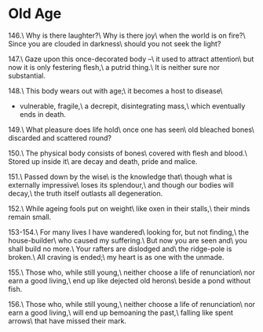 Old Age
=======

146.\\
Why is there laughter?\\
Why is there joy\\
when the world is on fire?\\
Since you are clouded in darkness\\
should you not seek the light?

147.\\
Gaze upon this once-decorated body –\\
it used to attract attention\\
but now it is only festering flesh,\\
a putrid thing.\\
It is neither sure nor substantial.

148.\\
This body wears out with age;\\
it becomes a host to disease\\
- vulnerable, fragile,\\
a decrepit, disintegrating mass,\\
which eventually ends in death.

149.\\
What pleasure does life hold\\
once one has seen\\
old bleached bones\\
discarded and scattered round?

150.\\
The physical body consists of bones\\
covered with flesh and blood.\\
Stored up inside it\\
are decay and death, pride and malice.

151.\\
Passed down by the wise\\
is the knowledge that\\
though what is externally impressive\\
loses its splendour,\\
and though our bodies will decay,\\
the truth itself outlasts all degeneration.

152.\\
While ageing fools put on weight\\
like oxen in their stalls,\\
their minds remain small.

153-154.\\
For many lives I have wandered\\
looking for, but not finding,\\
the house-builder\\
who caused my suffering.\\
But now you are seen and\\
you shall build no more.\\
Your rafters are dislodged and\\
the ridge-pole is broken.\\
All craving is ended;\\
my heart is as one with the unmade.

155.\\
Those who, while still young,\\
neither choose a life of renunciation\\
nor earn a good living,\\
end up like dejected old herons\\
beside a pond without fish.

156.\\
Those who, while still young,\\
neither choose a life of renunciation\\
nor earn a good living,\\
will end up bemoaning the past,\\
falling like spent arrows\\
that have missed their mark.
